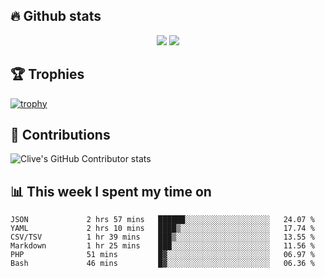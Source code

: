 ## &#128293; Github stats

<!-- GitHub Readme Streak Stats - https://github.com/DenverCoder1/github-readme-streak-stats -->
<p align="center">

<picture>
  <source 
    srcset="https://github-readme-stats.vercel.app/api?username=clivewalkden&count_private=true&show_icons=true&theme=darcula"
    media="(prefers-color-scheme: dark)"
  />
  <source
    srcset="https://github-readme-stats.vercel.app/api?username=clivewalkden&count_private=true&show_icons=true&theme=calm"
    media="(prefers-color-scheme: light), (prefers-color-scheme: no-preference)"
  />
  <img src="https://github-readme-stats.vercel.app/api?username=clivewalkden&count_private=true&show_icons=true&theme=darcula" />
</picture>

<a href="https://git.io/streak-stats" target="_blank">
  <img src="http://github-readme-streak-stats.herokuapp.com?user=clivewalkden&theme=darcula&date_format=j%20M%5B%20Y%5D" />
</a>

</p>

## &#127942; Trophies
[![trophy](https://github-profile-trophy.vercel.app/?username=clivewalkden&theme=onedark)](https://github.com/clivewalkden/github-profile-trophy)

## &#129309; Contributions
![Clive's GitHub Contributor stats](https://github-contributor-stats.vercel.app/api?username=clivewalkden)

## &#128202; This week I spent my time on
<!--START_SECTION:waka-->

```text
JSON             2 hrs 57 mins   ██████░░░░░░░░░░░░░░░░░░░   24.07 %
YAML             2 hrs 10 mins   ████▒░░░░░░░░░░░░░░░░░░░░   17.74 %
CSV/TSV          1 hr 39 mins    ███▒░░░░░░░░░░░░░░░░░░░░░   13.55 %
Markdown         1 hr 25 mins    ███░░░░░░░░░░░░░░░░░░░░░░   11.56 %
PHP              51 mins         █▓░░░░░░░░░░░░░░░░░░░░░░░   06.97 %
Bash             46 mins         █▓░░░░░░░░░░░░░░░░░░░░░░░   06.36 %
```

<!--END_SECTION:waka-->
